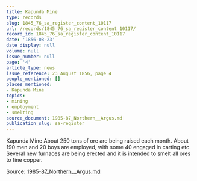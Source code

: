 ```yaml
---
title: Kapunda Mine
type: records
slug: 1845_76_sa_register_content_10117
url: /records/1845_76_sa_register_content_10117/
record_id: 1845_76_sa_register_content_10117
date: '1856-08-23'
date_display: null
volume: null
issue_number: null
page: '4'
article_type: news
issue_reference: 23 August 1856, page 4
people_mentioned: []
places_mentioned:
- Kapunda Mine
topics:
- mining
- employment
- smelting
source_document: 1985-87_Northern__Argus.md
publication_slug: sa-register
---
```


Kapunda Mine About 250 tons of ore are being raised each month.  About 190 men and 20 boys are employed, with some 40 engaged in carting etc.  Several new furnaces are being erected and it is intended to smelt all ores to fine copper.

Source: [1985-87_Northern__Argus.md](/downloads/markdown/1985-87_Northern__Argus.md)
